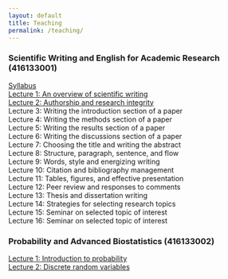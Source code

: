 ```yaml
---
layout: default
title: Teaching
permalink: /teaching/
---
```


### **Scientific Writing and English for Academic Research (416133001)**

[Syllabus](/files/course_materials/sci_writing/Syllabus.pdf)\
[Lecture 1: An overview of scientific writing](/files/course_materials/sci_writing/Lecture1_overview.pdf)\
[Lecture 2: Authorship and research integrity](/files/course_materials/sci_writing/Lecture2_authorship.pdf) \
Lecture 3: Writing the introduction section of a paper \
Lecture 4: Writing the methods section of a paper \
Lecture 5: Writing the results section of a paper \
Lecture 6: Writing the discussions section of a paper \
Lecture 7: Choosing the title and writing the abstract \
Lecture 8: Structure, paragraph, sentence, and flow \
Lecture 9: Words, style and energizing writing \
Lecture 10: Citation and bibliography management \
Lecture 11: Tables, figures, and effective presentation \
Lecture 12: Peer review and responses to comments \
Lecture 13: Thesis and dissertation writing \
Lecture 14: Strategies for selecting research topics \
Lecture 15: Seminar on selected topic of interest \
Lecture 16: Seminar on selected topic of interest

### **Probability and Advanced Biostatistics (416133002)**

[Lecture 1: Introduction to probability](files/course_materials/statistics/Lecture1_probability.pdf) \
[Lecture 2: Discrete random variables](files/course_materials/statistics/Lecture2_discrete.pdf)


